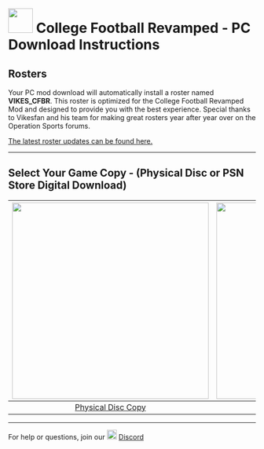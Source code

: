 # <img width="50" src="https://raw.githubusercontent.com/cfbrevamped/CFBR-Easy-Installer/master/assets/images/PC.jpg"> College Football Revamped - PC Download Instructions

## Rosters
Your PC mod download will automatically install a roster named **VIKES_CFBR**. This roster is optimized for the College Football Revamped Mod and designed to provide you with the best experience. Special thanks to Vikesfan and his team for making great rosters year after year over on the Operation Sports forums.

[The latest roster updates can be found here.](https://forums.operationsports.com/forums/ncaa-football-rosters/964552-ncaa-football-14-2020-2021-roster-update.html)

---------
## Select Your Game Copy - (Physical Disc or PSN Store Digital Download)
| <a href="https://github.com/cfbrevamped/CFBR-Easy-Installer/blob/master/PC/disc.md"><img width="400" src="https://raw.githubusercontent.com/cfbrevamped/CFBR-Easy-Installer/master/assets/images/BLUS31159.png"></a>  | <a href="https://github.com/cfbrevamped/CFBR-Easy-Installer/blob/master/PC/digital.md"><img width="400" src="https://raw.githubusercontent.com/cfbrevamped/CFBR-Easy-Installer/master/assets/images/PS-store-logo.png">
|:---:|:---:|
| [Physical Disc Copy](https://github.com/cfbrevamped/CFBR-Easy-Installer/blob/master/PC/disc.md) | [PSN Store Digital Copy](https://github.com/cfbrevamped/CFBR-Easy-Installer/blob/master/PC/digital.md) |

---------
For help or questions, join our <img width="20" src="https://logo-logos.com/wp-content/uploads/2018/03/Discord_icon.png"> [Discord](https://discord.com/invite/cfbr)
